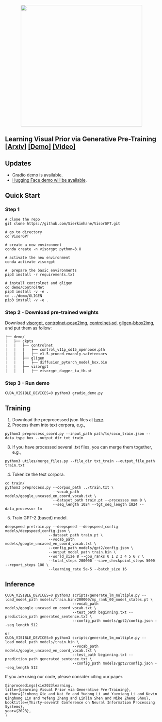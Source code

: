 <div align=center>
<img src="visorgpt_title.png" width="400">
</div>
 
## Learning Visual Prior via Generative Pre-Training [[Arxiv](http://arxiv.org/abs/2305.13777)] [[Demo]]() [[Video]](https://www.youtube.com/watch?v=8FDoBfxSY8I)

## Updates
- Gradio demo is available.
- [Hugging Face demo will be available]().

## Quick Start
### Step 1
```
# clone the repo
git clone https://github.com/Sierkinhane/VisorGPT.git

# go to directory
cd VisorGPT

# create a new environment
conda create -n visorgpt python=3.8

# activate the new environment
conda activate visorgpt

#  prepare the basic environments
pip3 install -r requirements.txt

# install controlnet and gligen
cd demo/ControlNet
pip3 install -v -e .
cd ../demo/GLIGEN
pip3 install -v -e .

```
### Step 2 - Download pre-trained weights
Download [visorgpt](https://drive.google.com/file/d/1Pk4UPNKBMH-0uRLmK5COYTca7FUrN8XY/view?usp=share_link), [controlnet-pose2img](https://huggingface.co/lllyasviel/ControlNet-v1-1/blob/main/control_v11p_sd15_openpose.pth), [controlnet-sd](https://huggingface.co/runwayml/stable-diffusion-v1-5/blob/main/v1-5-pruned-emaonly.safetensors), [gligen-bbox2img](https://huggingface.co/gligen/gligen-generation-text-box/blob/main/diffusion_pytorch_model.bin), and put them as follow:
```
├── demo/
|   ├── ckpts
|   |   ├── controlnet
|   |   |   ├── control_v11p_sd15_openpose.pth
|   |   |   ├── v1-5-pruned-emaonly.safetensors
|   |   ├── gligen
|   |   |   ├── diffusion_pytorch_model_box.bin
|   |   ├── visorgpt
|   |   |   ├── visorgpt_dagger_ta_tb.pt
```

### Step 3 - Run demo
```
CUDA_VISIBLE_DEVICES=0 python3 gradio_demo.py
```

## Training
1. Download the preprocessed json files at [here](https://drive.google.com/drive/folders/1PL3RMPLUT3bFB-RHtMBzVkOLbQu_rDJF?usp=sharing).
2. Process them into text corpora,
e.g.,
```
python3 preprocess_coord.py --input_path path/to/coco_train.json --data_type box --output_dir txt_train
```
3. If you have processed several .txt files, you can merge them together, e.g.,
```
python3 utiles/merge_files.py --file_dir txt_train --output_file_path train.txt
```
4. Tokenize the text corpora.
```
cd train/
python3 preprocess.py --corpus_path ../train.txt \
                      --vocab_path models/google_uncased_en_coord_vocab.txt \
                      --dataset_path train.pt --processes_num 8 \
                      --seq_length 1024 --tgt_seq_length 1024 --data_processor lm
```
5. Train GPT-2 (based) model.
```
deepspeed pretrain.py --deepspeed --deepspeed_config models/deepspeed_config.json \
                    --dataset_path train.pt \
                    --vocab_path models/google_uncased_en_coord_vocab.txt \
                    --config_path models/gpt2/config.json \
                    --output_model_path train.bin \
                    --world_size 8 --gpu_ranks 0 1 2 3 4 5 6 7 \
                    --total_steps 200000 --save_checkpoint_steps 5000 --report_steps 100 \
                    --learning_rate 5e-5 --batch_size 16
```
## Inference
```
CUDA_VISIBLE_DEVICES=0 python3 scripts/generate_lm_multiple.py --load_model_path models/train.bin/200000/mp_rank_00_model_states.pt \
                               --vocab_path models/google_uncased_en_coord_vocab.txt \
                               --test_path beginning.txt --prediction_path generated_sentence.txt \
                               --config_path models/gpt2/config.json --seq_length 512
                               
or 
CUDA_VISIBLE_DEVICES=0 python3 scripts/generate_lm_multiple.py --load_model_path models/train.bin \
                               --vocab_path models/google_uncased_en_coord_vocab.txt \
                               --test_path beginning.txt --prediction_path generated_sentence.txt \
                               --config_path models/gpt2/config.json --seq_length 512
```

If you are using our code, please consider citing our paper.

```
@inproceedings{xie2023learning,
title={Learning Visual Prior via Generative Pre-Training},
author={Jinheng Xie and Kai Ye and Yudong Li and Yuexiang Li and Kevin Qinghong Lin and Yefeng Zheng and Linlin Shen and Mike Zheng Shou},
booktitle={Thirty-seventh Conference on Neural Information Processing Systems},
year={2023},
}
```